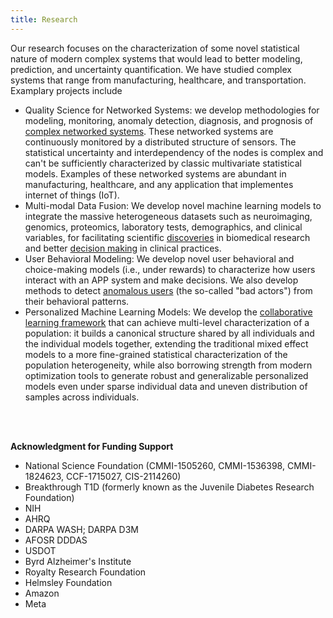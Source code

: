 ```yaml
---
title: Research
---
```


Our research focuses on the characterization of some novel statistical nature of modern complex systems that would lead to better modeling, prediction, and uncertainty quantification. We have studied complex systems that range from manufacturing, healthcare, and transportation. Examplary projects include

- Quality Science for Networked Systems: we develop methodologies for modeling, monitoring, anomaly detection, diagnosis, and prognosis of [complex networked systems](https://www.tandfonline.com/doi/abs/10.1080/24725854.2017.1301692). These networked systems are continuously monitored by a distributed structure of sensors. The statistical uncertainty and interdependency of the nodes is complex and can't be sufficiently characterized by classic multivariate statistical models. Examples of these networked systems are abundant in manufacturing, healthcare, and any application that implementes internet of things (IoT).
- Multi-modal Data Fusion: We develop novel machine learning models to integrate the massive heterogeneous datasets such as neuroimaging, genomics, proteomics, laboratory tests, demographics, and clinical variables, for facilitating scientific [discoveries](https://ieeexplore.ieee.org/abstract/document/8888210) in biomedical research and better [decision making](https://ieeexplore.ieee.org/abstract/document/9413157) in clinical practices.
- User Behavioral Modeling: We develop novel user behavioral and choice-making models (i.e., under rewards) to characterize how users interact with an APP system and make decisions. We also develop methods to detect [anomalous users](https://www.tandfonline.com/doi/abs/10.1080/24725854.2023.2279080) (the so-called "bad actors") from their behavioral patterns.
- Personalized Machine Learning Models: We develop the [collaborative learning framework](https://pubsonline.informs.org/doi/10.1287/ijds.2024.0029) that can achieve multi-level characterization of a population: it builds a canonical structure shared by all individuals and the individual models together, extending the traditional mixed effect models to a more fine-grained statistical characterization of the population heterogeneity, while also borrowing strength from modern optimization tools to generate robust and generalizable personalized models even under sparse individual data and uneven distribution of samples across individuals.    





<!---
Our research is driven by challenging data analytics and AI problems, emphasizes innovation in machine learning and AI modeling for [complex systems and processes](https://www.sciencedirect.com/science/article/abs/pii/S1053811909014281) in the [connected world](https://ieeexplore.ieee.org/abstract/document/8169076), automates the [integration of human](https://ieeexplore.ieee.org/abstract/document/8304661) with these data-driven learning systems, and targets [interpretable and explainable](https://www.sciencedirect.com/science/article/abs/pii/S1532046421000204) decision-makings. 

We develop methodologies for modeling, monitoring, anomaly detection, diagnosis, and prognosis of [complex networked systems](https://www.tandfonline.com/doi/abs/10.1080/24725854.2017.1301692), such as brain connectivity networks, manufacturing processes, enterprise systems, cyber-physics systems, and Internet of Things (IoT). 

 

Working with domain experts, these data-driven learning and decision-making models are applied to a range of applications such as healthcare ([precision medicine](https://www.mpowercare.org), [disease research](https://link.springer.com/article/10.1007/s41666-020-00085-1), [biomarker discovery](https://www.tandfonline.com/doi/abs/10.1080/24725579.2018.1496494)), neuroscience, system biology, [IoT](http://proceedings.mlr.press/v108/huo20a.html), [monitoring and anomaly detection](https://www.tandfonline.com/doi/abs/10.1080/24725854.2017.1301692), and [transportation](https://ieeexplore.ieee.org/abstract/document/9292970) ([mobility data analysis](https://sites.uw.edu/bigdata4mobility/), [user behavior modeling](https://www.sciencedirect.com/science/article/abs/pii/S0968090X20307191) for smart transportation demand management (TDM)).



**Example Projects**

*Collaborative Construction of Models for Networked Systems by Human-AI Collaboration*

<br>

<p align="center">
  <img src='./images/research_humanAI.png' alt='research'/>
</p>

<br>

*Mitigate Data Disparities (such as minority bias, aggregation bias) by Collaborative Learning*

<br>

<p align="center">
  <img src='./images/research_collaborative learning.png' alt='research'/>
</p>

<br>

*Improve the Interpretability, Transparency, and Fairness of Risk Prediction of Type 1 Diabetes by Rule-based Methods*

<br>

<p align="center">
  <img src='./images/research_transparency.png' alt='research'/>
</p>

<br>

*Understand the Bias and Uncertainties in Human Mobility Data*

*Check out our project [website](https://sites.uw.edu/bigdata4mobility/)*

<br>

<p align="center">
  <img src='./images/research_bias_mobility.png' alt='research'/>
</p>

<br>

*Modeling of User Choice Behavior and Interactions with Reward-offering AI Systems*

<br>

<p align="center">
  <img src='./images/research_userbehavior.png' alt='research'/>
</p>


*Other examples from my previous website*

- Brain connectivity modeling using Neuroimaging data ([link](https://sites.google.com/site/shuaihuang28/research/research-thrust-1/brain-connectivity?authuser=0))
- Towards mechanistic understanding of type 1 diabetes ([link](https://sites.google.com/site/shuaihuang28/research/research-thrust-1/t1d?authuser=0))
- Smart monitoring of complex diseases ([link](https://sites.google.com/site/shuaihuang28/research/thrust-2/smart-monitoring?authuser=0))
- Integration with mHealth technology ([link](https://sites.google.com/site/shuaihuang28/research/thrust-2/mpower?authuser=0))




___

**Research Thrust 1: Mechanistic Understanding of Complex System Problems**

*Examples*

- Brain connectivity modeling using Neuroimaging data ([link](https://sites.google.com/site/shuaihuang28/website-builder/thrust-1/brain-c))
- Towards mechanistic understanding of type 1 diabetes ([link](https://sites.google.com/site/shuaihuang28/website-builder/thrust-1/t1d))
- User-app interaction; user decision-making process modeling
- Characterization of bias and uncertainties of human mobility patterns derived from mobile devices

___
**Research Thrust 2: Translation of Mechanistic Understanding into Decision Makings**

*Examples*

- Smart monitoring of complex diseases ([link](https://sites.google.com/site/shuaihuang28/website-builder/thrust-2/smart-monitoring))
- Integration with mHealth technology ([link](https://sites.google.com/site/shuaihuang28/website-builder/thrust-2/mpower))

___
**Research Thrust 3: Applications**

*Examples*

- Precision medicine (disease progression modeling, patient monitoring by wearable devices, personalized prediction models)
- Neuroscience and brain diseases (brain connectivity modeling, biomarker discovery, health index construction)
- IoT (context-aware computing, uncertainty quantification, adaptive monitoring and cost-effective sensing)
- Prognostics and health management (PHM) 

-->


<br><br>


**Acknowledgment for Funding Support**
- National Science Foundation (CMMI-1505260, CMMI-1536398, CMMI-1824623, CCF-1715027, CIS-2114260)
- Breakthrough T1D (formerly known as the Juvenile Diabetes Research Foundation)
- NIH
- AHRQ
- DARPA WASH; DARPA D3M 
- AFOSR DDDAS
- USDOT
- Byrd Alzheimer's Institute 
- Royalty Research Foundation
- Helmsley Foundation
- Amazon
- Meta
